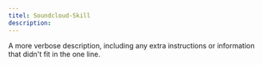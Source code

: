 ```yaml
---
titel: Soundcloud-Skill
description: 
---
```

A more verbose description, including any extra instructions or
information that didn't fit in the one line.
